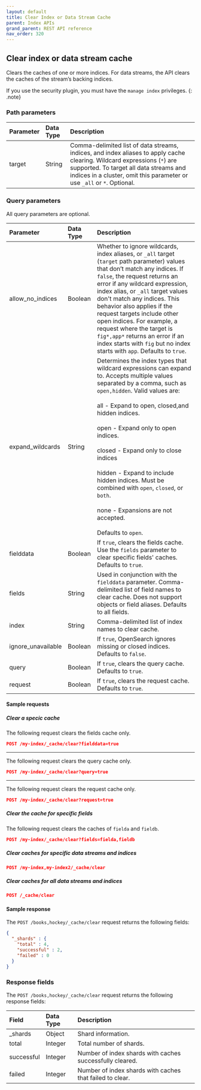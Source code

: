 ```yaml
---
layout: default
title: Clear Index or Data Stream Cache
parent: Index APIs
grand_parent: REST API reference
nav_order: 320
---
```


## Clear index or data stream cache

Clears the caches of one or more indices. For data streams, the API clears the caches of the stream’s backing indices.

If you use the security plugin, you must have the `manage index` privileges.
{: .note}

### Path parameters

| Parameter | Data Type | Description | 
:--- | :--- | :---
| target | String | Comma-delimited list of data streams, indices, and index aliases to apply cache clearing. Wildcard expressions (`*`) are supported. To target all data streams and indices in a cluster, omit this parameter or use `_all` or `*`. Optional. |

### Query parameters

All query parameters are optional.

| Parameter | Data Type | Description | 
:--- | :--- | :---
| allow_no_indices | Boolean | Whether to ignore wildcards, index aliases, or `_all` target (`target` path parameter) values that don’t match any indices. If `false`, the request returns an error if any wildcard expression, index alias, or `_all` target values don't match any indices. This behavior also applies if the request targets include other open indices. For example, a request where the target is `fig*,app*` returns an error if an index starts with `fig` but no index starts with `app`. Defaults to `true`. |
| expand_wildcards | String | Determines the index types that wildcard expressions can expand to. Accepts multiple values separated by a comma, such as  `open,hidden`. Valid values are: <br /><br /> all - Expand to open, closed,and hidden indices.<br /><br />open - Expand only to open indices.<br /><br />closed - Expand only to close indices<br /><br />hidden - Expand to include hidden indices. Must be combined with `open`, `closed`, or `both`.<br /><br />none - Expansions are not accepted.<br /><br /> Defaults to `open`. |
| fielddata | Boolean | If `true`, clears the fields cache. Use the `fields` parameter to clear specific fields' caches.  Defaults to `true`. |
| fields | String | Used in conjunction with the `fielddata` parameter. Comma-delimited list of field names to clear cache. Does not support objects or field aliases. Defaults to all fields. |
| index | String | Comma-delimited list of index names to clear cache. |
| ignore_unavailable | Boolean | If `true`, OpenSearch ignores missing or closed indices. Defaults to `false`. |
| query | Boolean | If `true`, clears the query cache. Defaults to `true`. |
| request | Boolean | If `true`, clears the request cache. Defaults to `true`. |

#### Sample requests

##### Clear a specic cache

The following request clears the fields cache only.

````json
POST /my-index/_cache/clear?fielddata=true
````

<hr />

The following request clears the query cache only.

````json
POST /my-index/_cache/clear?query=true
````

<hr />

The following request clears the request cache only.

````json
POST /my-index/_cache/clear?request=true
````

##### Clear the cache for specific fields

The following request clears the caches of `fielda` and `fieldb`.

````json
POST /my-index/_cache/clear?fields=fielda,fieldb
````

##### Clear caches for specific data streams and indices

````json
POST /my-index,my-index2/_cache/clear
````

##### Clear caches for all data streams and indices

````json
POST /_cache/clear
````

#### Sample response

The `POST /books,hockey/_cache/clear` request returns the following fields:

````json
{
  "_shards" : {
    "total" : 4,
    "successful" : 2,
    "failed" : 0
  }
}
````

### Response fields

The `POST /books,hockey/_cache/clear` request returns the following response fields:

| Field | Data Type | Description | 
:--- | :--- | :---
| _shards | Object | Shard information. |
| total | Integer | Total number of shards. |
| successful | Integer | Number of index shards with caches successfully cleared. |
| failed | Integer | Number of index shards with caches that failed to clear. |